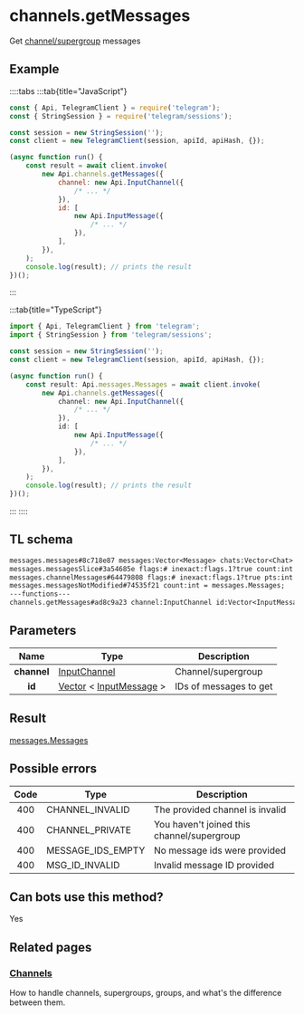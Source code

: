 # channels.getMessages

Get [channel/supergroup](https://core.telegram.org/api/channel) messages

## Example

::::tabs
:::tab{title="JavaScript"}

```js
const { Api, TelegramClient } = require('telegram');
const { StringSession } = require('telegram/sessions');

const session = new StringSession('');
const client = new TelegramClient(session, apiId, apiHash, {});

(async function run() {
    const result = await client.invoke(
        new Api.channels.getMessages({
            channel: new Api.InputChannel({
                /* ... */
            }),
            id: [
                new Api.InputMessage({
                    /* ... */
                }),
            ],
        }),
    );
    console.log(result); // prints the result
})();
```

:::

:::tab{title="TypeScript"}

```ts
import { Api, TelegramClient } from 'telegram';
import { StringSession } from 'telegram/sessions';

const session = new StringSession('');
const client = new TelegramClient(session, apiId, apiHash, {});

(async function run() {
    const result: Api.messages.Messages = await client.invoke(
        new Api.channels.getMessages({
            channel: new Api.InputChannel({
                /* ... */
            }),
            id: [
                new Api.InputMessage({
                    /* ... */
                }),
            ],
        }),
    );
    console.log(result); // prints the result
})();
```

:::
::::

## TL schema

```txt
messages.messages#8c718e87 messages:Vector<Message> chats:Vector<Chat> users:Vector<User> = messages.Messages;
messages.messagesSlice#3a54685e flags:# inexact:flags.1?true count:int next_rate:flags.0?int offset_id_offset:flags.2?int messages:Vector<Message> chats:Vector<Chat> users:Vector<User> = messages.Messages;
messages.channelMessages#64479808 flags:# inexact:flags.1?true pts:int count:int offset_id_offset:flags.2?int messages:Vector<Message> chats:Vector<Chat> users:Vector<User> = messages.Messages;
messages.messagesNotModified#74535f21 count:int = messages.Messages;
---functions---
channels.getMessages#ad8c9a23 channel:InputChannel id:Vector<InputMessage> = messages.Messages;
```

## Parameters

|    Name     | Type                                                                                                                | Description            |
| :---------: | ------------------------------------------------------------------------------------------------------------------- | ---------------------- |
| **channel** | [InputChannel](https://core.telegram.org/type/InputChannel)                                                         | Channel/supergroup     |
|   **id**    | [Vector](https://core.telegram.org/type/Vector%20t) < [InputMessage](https://core.telegram.org/type/InputMessage) > | IDs of messages to get |

## Result

[messages.Messages](https://core.telegram.org/type/messages.Messages)

## Possible errors

| Code | Type              | Description                                |
| :--: | ----------------- | ------------------------------------------ |
| 400  | CHANNEL_INVALID   | The provided channel is invalid            |
| 400  | CHANNEL_PRIVATE   | You haven't joined this channel/supergroup |
| 400  | MESSAGE_IDS_EMPTY | No message ids were provided               |
| 400  | MSG_ID_INVALID    | Invalid message ID provided                |

## Can bots use this method?

Yes

## Related pages

### [Channels](https://core.telegram.org/api/channel)

How to handle channels, supergroups, groups, and what's the difference between them.
